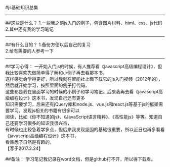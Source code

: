 #js基础知识总集

***
##这些是什么？
1.一些我之前js入门的例子，包含图片材料、html、css、js代码   <br/>
2.其中还有我的学习笔记

***
##有什么目的？
1.备份方便以后自己的复习         <br/>
2.给有需要的人参考一下

***
##学习心得：
  一开始入门js的时候，有人推荐看《javascript高级编程设计》，但我比较喜欢先做简单得了解和小例子再去看那本书，     <br/>
这样感觉会学得更好，所以我就在智能社上面下载它的js入门视频（2012年的），然后就开始学习，按照里面的例子打代码，      <br/>
这些都是我在里面学习的时候的小例子和学习笔记。后来我再去看《javascript高级编程设计》这本书，发现自己还有更多      <br/>
知识需要学习，后来还有jQuery库和node.js、vue.js和react.js等基于js的框架需要学习，发现js相关的书籍有很多可以      <br/>
阅读，比如《你不知道的js》、《JavaScript语言精粹》、《高性能js》等等。知道自己还要学习很多的知识我很兴奋，      <br/>
有时候也比较急着学多点，但后来我发现坚固的基础很重要，所以近日也再多看看《javascript高级编程设计》这本书，         <br/>
看熟悉了自然是有趣的。                                                                                    <br/>
【写于2017.2.24】

##备注：
学习笔记我记录在word文档，但是github打不开，所以得下载看。
